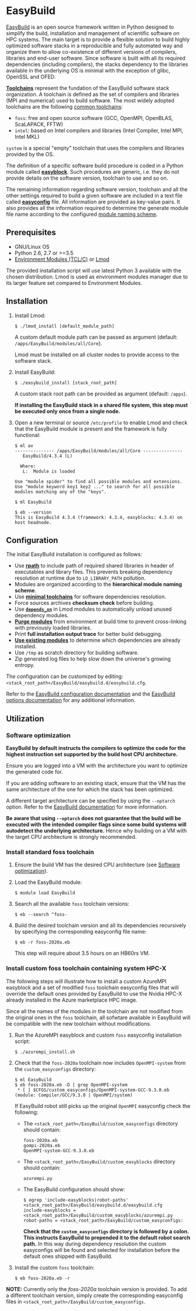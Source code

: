 # EasyBuild

[EasyBuild](https://docs.easybuild.io/en/latest/index.html) is an open source framework written in Python designed to simplify the build, installation and management of scientific software on HPC systems. The main target is to provide a flexible solution to build highly optimized software stacks in a reproducible and fully automated way and organize them to allow co-existence of different versions of compilers, libraries and end-user software. Since software is built with all its required dependencies (including compilers), the stacks dependency to the libraries available in the underlying OS is minimal with the exception of glibc, OpenSSL and OFED.

[**Toolchains**](https://docs.easybuild.io/en/latest/Concepts_and_Terminology.html#toolchains) represent the fundation of the EasyBuild software stack organization. A toolchain is defined as the set of compilers and libraries (MPI and numerical) used to build software. The most widely adopted toolchains are the following [common toolchains](https://docs.easybuild.io/en/latest/Common-toolchains.html#common-toolchains):
* `foss`: free and open source software (GCC, OpenMPI, OpenBLAS, ScaLAPACK, FFTW)
* `intel`: based on Intel compilers and libraries (Intel Compiler, Intel MPI, Intel MKL)

`system` is a special "empty" toolchain that uses the compilers and libraries provided by the OS.

The definition of a specific software build procedure is coded in a Python module called [**easyblock**](https://docs.easybuild.io/en/latest/Implementing-easyblocks.html). Such procedures are generic, i.e. they do not provide details on the software version, toolchain to use and so on.

The remaining information regarding software version, toolchain and all the other settings required to build a given software are included in a text file called [**easyconfig**](https://docs.easybuild.io/en/latest/Writing_easyconfig_files.html) file. All information are provided as key-value pairs. It also provides all the information required to determine the generate module file name according to the configured [module naming scheme](https://easybuilders.github.io/easybuild-tutorial/2021-lust/module_naming_schemes).

## Prerequisites

* GNU/Linux OS
* Python 2.6, 2.7 or >=3.5
* [Environment Modules (TCL/C)](http://modules.sourceforge.net/) or [Lmod](https://lmod.readthedocs.io/en/latest/index.html)

The provided installation script will use latest Python 3 available with the chosen distribution. Lmod is used as environment modules manager due to its larger feature set compared to Environment Modules.

## Installation

1. Install Lmod:
   ```
   $ ./lmod_install [default_module_path]
   ```
   A custom default module path can be passed as argument (default: `/apps/EasyBuild/modules/all/Core`).

   Lmod must be installed on all cluster nodes to provide access to the software stack.

2. Install EasyBuild:
   ```
   $ ./easybuild_install [stack_root_path]
   ```
   A custom stack root path can be provided as argument (default: `/apps`).
   
   **If installing the EasyBuild stack in a shared file system, this step must be executed only once from a single node.**

3. Open a new terminal or source `/etc/profile` to enable Lmod and check that the EasyBuild module is present and the framework is fully functional:
   ```
   $ ml av
   --------------- /apps/EasyBuild/modules/all/Core ---------------
      EasyBuild/4.3.4 (L)

     Where:
      L:  Module is loaded

   Use "module spider" to find all possible modules and extensions.
   Use "module keyword key1 key2 ..." to search for all possible modules matching any of the "keys".

   $ ml EasyBuild

   $ eb --version
   This is EasyBuild 4.3.4 (framework: 4.3.4, easyblocks: 4.3.4) on host headnode.
   ```

## Configuration

The initial EasyBuild installation is configured as follows:
* Use [**rpath**](https://medium.com/obscure-system/rpath-vs-runpath-883029b17c45) to include path of required shared libraries in header of executables and library files. This prevents breaking dependency resolution at runtime due to `LD_LIBRARY_PATH` pollution.
* Modules are organized according to the **hierarchical module naming scheme**.
* Use [**minimal toolchains**](https://docs.easybuild.io/en/latest/Manipulating_dependencies.html#using-minimal-toolchains-for-dependencies) for software dependencies resolution.
* Force sources archives **checksum check** before building.
* Use [**`depends_on`**](https://docs.easybuild.io/en/latest/Manipulating_dependencies.html#using-minimal-toolchains-for-dependencies) in Lmod modules to automatically unload unused dependency modules.
* [**Purge modules**](https://docs.easybuild.io/en/latest/Detecting_loaded_modules.html#purge-run-module-purge-to-clean-environment-of-loaded-modules) from environment at build time to prevent cross-linking with previously loaded libraries.
* Print **full installation output trace** for better build debugging.
* [**Use existing modules**](https://docs.easybuild.io/en/latest/Manipulating_dependencies.html#taking-existing-modules-into-account) to determine which dependencies are already installed.
* Use `/tmp` as scratch directory for building software.
* Zip generated log files to help slow down the universe's growing entropy.

The configuration can be customized by editing: `<stack_root_path>/EasyBuild/easybuild.d/easybuild.cfg`. 

Refer to the [EasyBuild configuration documentation](https://docs.easybuild.io/en/latest/Configuration.html) and the [EasyBuild options documentation](https://docs.easybuild.io/en/latest/version-specific/help.html) for any additional information.

## Utilization

### Software optimization

**EasyBuild by default instructs the compilers to optimize the code for the highest instruction set supported by the build host CPU architecture.**

Ensure you are logged into a VM with the architecture you want to optimize the generated code for. 

If you are adding software to an existing stack, ensure that the VM has the same architecture of the one for which the stack has been optimized.

A different target architecture can be specified by using the `--optarch` option. Refer to the [EasyBuild documentation](https://docs.easybuild.io/en/latest/Controlling_compiler_optimization_flags.html#controlling-compiler-optimization-flags) for more information.

**Be aware that using `--optarch` does not guarantee that the build will be executed with the intended compiler flags since some build systems will autodetect the underlying architecture.** Hence why building on a VM with the target CPU architecture is strongly recommended.

### Install standard foss toolchain

1. Ensure the build VM has the desired CPU architecture (see [Software optimization](#software-optimization)).

2. Load the EasyBuild module:
   ```
   $ module load EasyBuild
   ```

3. Search all the available `foss` toolchain versions:
   ```
   $ eb --search ^foss-
   ```

4. Build the desired toolchain version and all its dependencies recursively by specifying the corresponding easyconfig file name:
   ```
   $ eb -r foss-2020a.eb
   ```
   This step will require about 3.5 hours on an HB60rs VM.

### Install custom foss toolchain containing system HPC-X

The following steps will illustrate how to install a custom AzureMPI easyblock and a set of modified `foss` toolchain easyconfig files that will override the default ones provided by EasyBuild to use the Nvidia HPC-X already installed in the Azure marketplace HPC image.

Since all the names of the modules in the toolchain are not modified from the original ones in the `foss` toolchain, all sofwtare available in EasyBuild will be compatible with the new toolchain without modifications.

1. Run the AzureMPI easyblock and custom `foss` easyconfig installation script:
   ```
   $ ./azurempi_install.sh
   ```

2. Check that the `foss-2020a` toolchain now includes `OpenMPI-system` from the `custom_easyconfigs` directory:
   ```
   $ ml EasyBuild
   $ eb foss-2020a.eb -D | grep OpenMPI-system
    * [ ] $CFGS/custom_easyconfigs/OpenMPI-system-GCC-9.3.0.eb (module: Compiler/GCC/9.3.0 | OpenMPI/system)
   ```
   If EasyBuild robot still picks up the original `OpenMPI` easyconfig check the following:
   * The `<stack_root_path>/EasyBuild/custom_easyconfigs` directory should contain:
     ```
     foss-2020a.eb
     gompi-2020a.eb
     OpenMPI-system-GCC-9.3.0.eb
     ```
   * The `<stack_root_path>/EasyBuild/custom_easyblocks` directory should contain:
     ```
     azurempi.py
     ```
   * The EasyBuild configuration should show:
     ```
     $ egrep 'include-easyblocks|robot-paths' <stack_root_path>/EasyBuild/easybuild.d/easybuild.cfg 
     include-easyblocks = <stack_root_path>/EasyBuild/custom_easyblocks/azurempi.py
     robot-paths = <stack_root_path>/EasyBuild/custom_easyconfigs:
     ```
     **Check that the `custom_easyconfigs` directory is followed by a colon. This instructs EasyBuild to prepended it to the default robot search path.** In this way during dependency resolution the custom easyconfigs will be found and selected for installation before the default ones shipped with EasyBuild.

3. Install the custom `foss` toolchain:
   ```
   $ eb foss-2020a.eb -r
   ```

**NOTE:** Currently only the *foss-2020a* toolchain version is provided. To add a different toolchain version, simply create the corresponding easyconfig files in `<stack_root_path>/EasyBuild/custom_easyconfigs`.
